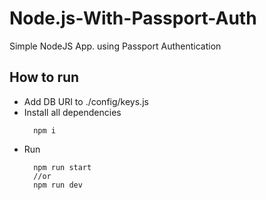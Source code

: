 # Node.js-With-Passport-Auth
Simple NodeJS App. using Passport Authentication

## How to run
- Add DB URI to ./config/keys.js
- Install all dependencies
  ```
    npm i
  ```
- Run
  ```
    npm run start
    //or
    npm run dev
  ```
